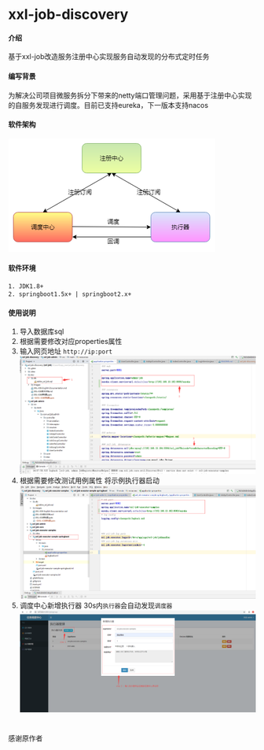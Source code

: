 # xxl-job-discovery

#### 介绍
基于xxl-job改造服务注册中心实现服务自动发现的分布式定时任务

#### 编写背景
为解决公司项目微服务拆分下带来的netty端口管理问题，采用基于注册中心实现的自服务发现进行调度。目前已支持eureka，下一版本支持nacos

#### 软件架构
![image](./doc/images/xxl-job-discovery.png)


#### 软件环境
````
1. JDK1.8+
2. springboot1.5x+ | springboot2.x+
````
#### 使用说明
1. 导入数据库sql
2. 根据需要修改对应properties属性
3. 输入网页地址 `http://ip:port` 
![image](./doc/images/使用步骤.png)
4. 根据需要修改测试用例属性 将示例执行器启动
![image](./doc/images/示例应用.png)
5. 调度中心新增执行器 30s内`执行器`会自动发现`调度器`
![image](./doc/images/新增执行器.png)

#
感谢原作者


